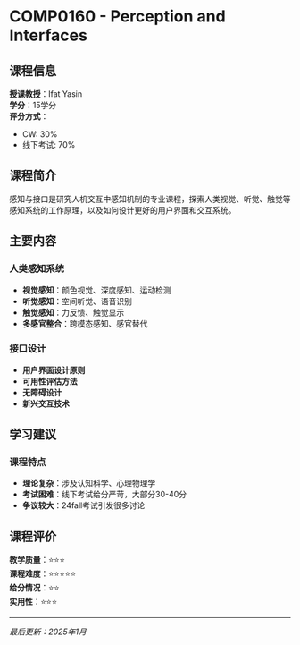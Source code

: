 # COMP0160 - Perception and Interfaces

## 课程信息

**授课教授**：Ifat Yasin  
**学分**：15学分  
**评分方式**：
- CW: 30%
- 线下考试: 70%

## 课程简介

感知与接口是研究人机交互中感知机制的专业课程，探索人类视觉、听觉、触觉等感知系统的工作原理，以及如何设计更好的用户界面和交互系统。

## 主要内容

### 人类感知系统
- **视觉感知**：颜色视觉、深度感知、运动检测
- **听觉感知**：空间听觉、语音识别
- **触觉感知**：力反馈、触觉显示
- **多感官整合**：跨模态感知、感官替代

### 接口设计
- **用户界面设计原则**
- **可用性评估方法**
- **无障碍设计**
- **新兴交互技术**

## 学习建议

### 课程特点
- **理论复杂**：涉及认知科学、心理物理学
- **考试困难**：线下考试给分严苛，大部分30-40分
- **争议较大**：24fall考试引发很多讨论

## 课程评价

**教学质量**：⭐⭐⭐  
**课程难度**：⭐⭐⭐⭐⭐  
**给分情况**：⭐⭐  
**实用性**：⭐⭐⭐

---

*最后更新：2025年1月*